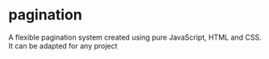# pagination
A flexible pagination system created using pure JavaScript, HTML and CSS. It can be adapted for any project
